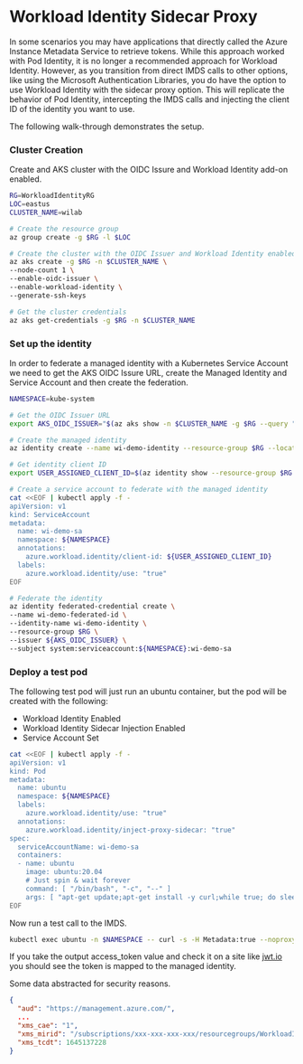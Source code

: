 # Workload Identity Sidecar Proxy

In some scenarios you may have applications that directly called the Azure Instance Metadata Service to retrieve tokens. While this approach worked with Pod Identity, it is no longer a recommended approach for Workload Identity. However, as you transition from direct IMDS calls to other options, like using the Microsoft Authentication Libraries, you do have the option to use Workload Identity with the sidecar proxy option. This will replicate the behavior of Pod Identity, intercepting the IMDS calls and injecting the client ID of the identity you want to use.

The following walk-through demonstrates the setup.

### Cluster Creation

Create and AKS cluster with the OIDC Issure and Workload Identity add-on enabled.

```bash
RG=WorkloadIdentityRG
LOC=eastus
CLUSTER_NAME=wilab

# Create the resource group
az group create -g $RG -l $LOC

# Create the cluster with the OIDC Issuer and Workload Identity enabled
az aks create -g $RG -n $CLUSTER_NAME \
--node-count 1 \
--enable-oidc-issuer \
--enable-workload-identity \
--generate-ssh-keys

# Get the cluster credentials
az aks get-credentials -g $RG -n $CLUSTER_NAME
```

### Set up the identity 

In order to federate a managed identity with a Kubernetes Service Account we need to get the AKS OIDC Issure URL, create the Managed Identity and Service Account and then create the federation.

```bash
NAMESPACE=kube-system 

# Get the OIDC Issuer URL
export AKS_OIDC_ISSUER="$(az aks show -n $CLUSTER_NAME -g $RG --query "oidcIssuerProfile.issuerUrl" -otsv)"

# Create the managed identity
az identity create --name wi-demo-identity --resource-group $RG --location $LOC

# Get identity client ID
export USER_ASSIGNED_CLIENT_ID=$(az identity show --resource-group $RG --name wi-demo-identity --query 'clientId' -o tsv)

# Create a service account to federate with the managed identity
cat <<EOF | kubectl apply -f -
apiVersion: v1
kind: ServiceAccount
metadata:
  name: wi-demo-sa
  namespace: ${NAMESPACE}
  annotations:
    azure.workload.identity/client-id: ${USER_ASSIGNED_CLIENT_ID}
  labels:
    azure.workload.identity/use: "true"
EOF

# Federate the identity
az identity federated-credential create \
--name wi-demo-federated-id \
--identity-name wi-demo-identity \
--resource-group $RG \
--issuer ${AKS_OIDC_ISSUER} \
--subject system:serviceaccount:${NAMESPACE}:wi-demo-sa
```

### Deploy a test pod

The following test pod will just run an ubuntu container, but the pod will be created with the following:

* Workload Identity Enabled
* Workload Identity Sidecar Injection Enabled
* Service Account Set

```bash
cat <<EOF | kubectl apply -f -
apiVersion: v1
kind: Pod
metadata:
  name: ubuntu
  namespace: ${NAMESPACE}
  labels:
    azure.workload.identity/use: "true"
  annotations:
    azure.workload.identity/inject-proxy-sidecar: "true"
spec:
  serviceAccountName: wi-demo-sa
  containers:
  - name: ubuntu
    image: ubuntu:20.04
    # Just spin & wait forever
    command: [ "/bin/bash", "-c", "--" ]
    args: [ "apt-get update;apt-get install -y curl;while true; do sleep 30; done;" ]
EOF
```

Now run a test call to the IMDS.

```bash
kubectl exec ubuntu -n $NAMESPACE -- curl -s -H Metadata:true --noproxy "*" "http://169.254.169.254/metadata/identity/oauth2/token?resource=https://management.azure.com/&api-version=2018-02-01"
```

If you take the output access_token value and check it on a site like [jwt.io](https://jwt.io) you should see the token is mapped to the managed identity.

Some data abstracted for security reasons.

```json
{
  "aud": "https://management.azure.com/",
  ...
  "xms_cae": "1",
  "xms_mirid": "/subscriptions/xxx-xxx-xxx-xxx/resourcegroups/WorkloadIdentityRG/providers/Microsoft.ManagedIdentity/userAssignedIdentities/wi-demo-identity",
  "xms_tcdt": 1645137228
}
```

